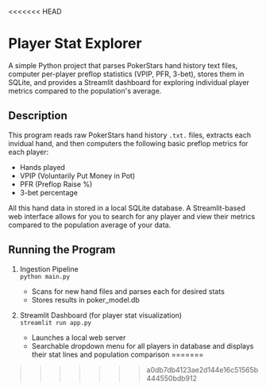 <<<<<<< HEAD
# Player Stat Explorer

A simple Python project that parses PokerStars hand history text files, computer per-player preflop statistics (VPIP, PFR, 3-bet), 
stores them in SQLite, and provides a Streamlit dashboard for exploring individual player metrics compared to the population's average.

## Description
This program reads raw PokerStars hand history `.txt.` files, extracts each invidual hand, and then computers the following basic preflop metrics for each player:
- Hands played
- VPIP (Voluntarily Put Money in Pot)
- PFR (Preflop Raise %)
- 3-bet percentage

All this hand data in stored in a local SQLite database. A Streamlit-based web interface allows for you to search for any player and view their metrics compared to the population average of your data. 

## Running the Program
1. Ingestion Pipeline  
```python main.py```
    - Scans for new hand files and parses each for desired stats
    - Stores results in poker_model.db

2. Streamlit Dashboard (for player stat visualization)  
```streamlit run app.py```
    - Launches a local web server
    - Searchable dropdown menu for all players in database and displays their stat lines and population comparison
=======

>>>>>>> a0db7db4123ae2d144e16c51565b444550bdb912
